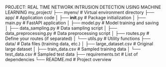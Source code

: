 PROJECT: REAL TIME NETWORK INTRUSION DETECTION USING MACHINE LEARNING
my_project/
├── myenv/                  # Virtual environment directory
├── app/                    # Application code
│   ├── __init__.py         # Package initialization
│   ├── main.py             # FastAPI application
│   ├── model.py            # Model training and saving
│   ├── data_sampling.py     # Data sampling script
│   ├── data_preprocessing.py # Data preprocessing script
│   ├── routes.py           # Define your routes (if separated)
│   └── utils.py            # Utility functions
├── data/                   # Data files (training data, etc.)
│   ├── large_dataset.csv    # Original large dataset
│   ├── train_data.csv      # Sampled training data
│   └── test_data.csv       # Sampled test data
├── requirements.txt        # List of dependencies
└── README.md               # Project overview